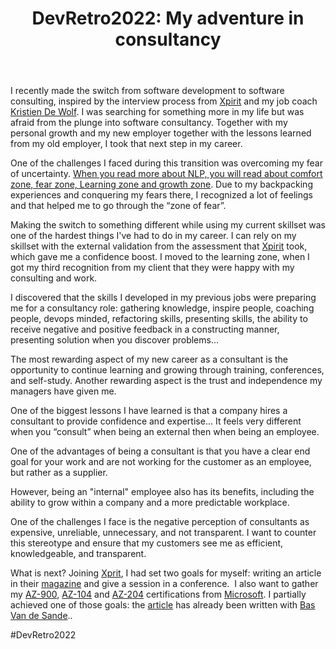 ﻿---
title: "DevRetro2022: My adventure in consultancy"
seoTitle: "My adventure in consultancy"
seoDescription: "Aricle about me that tells the story about my adventure into consultancy"
datePublished: Sun Dec 25 2022 13:43:44 GMT+0000 (Coordinated Universal Time)
cuid: clc3f8ik0000n08l3etu1dfsi
slug: devretro2022-my-adventure-in-consultancy
cover: ./2022-12-25-devretro2022-my-adventure-in-consultancy.cover.jpeg
tags: personal-development, consultancy, devretro2022

---

I recently made the switch from software development to software consulting, inspired by the interview process from [Xpirit](https://xpirit.com) and my job coach [Kristien De Wolf](https://www.mypersonalcoach.be/de-coach). I was searching for something more in my life but was afraid from the plunge into software consultancy. Together with my personal growth and my new employer together with the lessons learned from my old employer, I took that next step in my career.

One of the challenges I faced during this transition was overcoming my fear of uncertainty. [When you read more about NLP, you will read about comfort zone, fear zone, Learning zone and growth zone](https://www.blog.swiha.edu/how-to-navigate-from-your-comfort-zone-to-your-growth-zone). Due to my backpacking experiences and conquering my fears there, I recognized a lot of feelings and that helped me to go through the “zone of fear”.

Making the switch to something different while using my current skillset was one of the hardest things I've had to do in my career. I can rely on my skillset with the external validation from the assessment that [Xpirit](https://xpirit.com) took, which gave me a confidence boost. I moved to the learning zone, when I got my third recognition from my client that they were happy with my consulting and work.

I discovered that the skills I developed in my previous jobs were preparing me for a consultancy role: gathering knowledge, inspire people, coaching people, devops minded, refactoring skills, presenting skills, the ability to receive negative and positive feedback in a constructing manner, presenting solution when you discover problems...

The most rewarding aspect of my new career as a consultant is the opportunity to continue learning and growing through training, conferences, and self-study. Another rewarding aspect is the trust and independence my managers have given me.

One of the biggest lessons I have learned is that a company hires a consultant to provide confidence and expertise... It feels very different when you “consult” when being an external then when being an employee.

One of the advantages of being a consultant is that you have a clear end goal for your work and are not working for the customer as an employee, but rather as a supplier.

However, being an "internal" employee also has its benefits, including the ability to grow within a company and a more predictable workplace.

One of the challenges I face is the negative perception of consultants as expensive, unreliable, unnecessary, and not transparent. I want to counter this stereotype and ensure that my customers see me as efficient, knowledgeable, and transparent.

What is next? Joining [Xprit](https://xpirit.com/), I had set two goals for myself: writing an article in their [magazine](https://xpirit.com/magazine) and give a session in a conference.  I also want to gather my [AZ-900](https://learn.microsoft.com/en-us/certifications/exams/az-900), [AZ-104](https://learn.microsoft.com/en-us/certifications/exams/az-104) and [AZ-204](https://learn.microsoft.com/en-us/certifications/exams/az-204) certifications from [Microsoft](https://www.microsoft.com/). I partially achieved one of those goals: the [article](https://xpirit.com/real-world-mocking-http-services-testing-in-c-using-wiremock-net/) has already been written with [Bas Van de Sande](http://Azurecodingarchitect.com)..

#DevRetro2022
